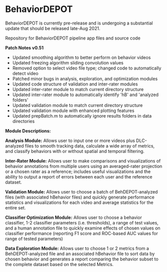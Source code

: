 # BehaviorDEPOT

BehaviorDEPOT is currently pre-release and is undergoing a substantial update that should be released late-Aug 2021.

Repository for BehaviorDEPOT pipeline app files and source code

**Patch Notes v0.51**
- Updated smoothing algorithm to better perform on behavior videos
- Updated freezing algorithm sliding convolution values
- Removed option to select video file type; changed code to automatically detect video
- Patched minor bugs in analysis, exploration, and optimization modules
- Updated code structure of validation and inter-rater modules
- Updated inter-rater module to match current directory structure
- Updated inter-rater module to automatically identify 'hB' and 'analyzed folders'
- Updated validation module to match current directory structure
- Updated validation module with enhanced plotting features
- Updated prepBatch.m to automatically ignore results folders in data directories


**Module Descriptions:**

**Analysis Module:** Allows user to input one or more videos plus DLC-analyzed files to smooth tracking data, calculate a wide array of metrics, and classify behaviors with or without spatial and temporal filtering.

**Inter-Rater Module:** Allows user to make comparisons and visualizations of behavior annotations from multiple users using an averaged-rater projection or a chosen rater as a reference; includes useful visualizations and the ability to output a report of errors between each user and the reference dataset.

**Validation Module:** Allows user to choose a batch of BehDEPOT-analyzed files (with associated hBehavior files) and quickly generate performance statistics and visualizations for each video and average statistics for the entire set.

**Classifier Optimization Module:** Allows user to choose a behavior classifier, 1-2 classifier parameters (i.e. thresholds), a range of test values, and a human annotation file to quickly examine effects of chosen values on classifier performance (reporting F1 score and ROC-based AUC values for range of tested parameters)

**Data Exploration Module:** Allows user to choose 1 or 2 metrics from a BehDEPOT-analyzed file and an associated hBehavior file to sort data by chosen behavior and generates a report comparing the behavior subset to the complete dataset based on the selected Metrics. 

